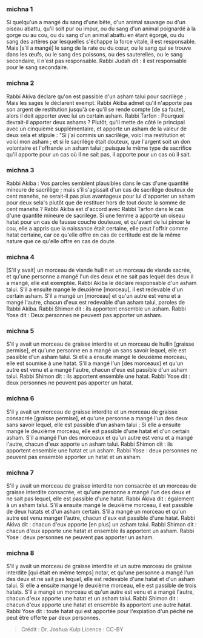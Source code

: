 
### michna 1
Si quelqu'un a mangé du sang d'une bête, d'un animal sauvage ou d'un oiseau abattu, qu'il soit pur ou impur, ou du sang d'un animal poignardé à la gorge ou au cou, ou du sang d'un animal abattu en étant égorgé, ou du sang des artères par lesquelles s'échappe la force vitale, il est responsable. Mais [s'il a mangé] le sang de la rate ou du cœur, ou le sang qui se trouve dans les œufs, ou le sang des poissons, ou des sauterelles, ou le sang secondaire, il n'est pas responsable. Rabbi Judah dit : il est responsable pour le sang secondaire.

### michna 2
Rabbi Akiva déclare qu'on est passible d'un asham talui pour sacrilège ; Mais les sages le déclarent exempt. Rabbi Akiba admet qu'il n'apporte pas son argent de restitution jusqu'à ce qu'il se rende compte [de sa faute], alors il doit apporter avec lui un certain asham. Rabbi Tarfon : Pourquoi devrait-il apporter deux ashams ?  Plutôt, qu'il mette de côté le principal avec un cinquième supplémentaire, et apporte un asham de la valeur de deux sela et stipule : "Si j'ai commis un sacrilège, voici ma restitution et voici mon asham ; et si le sacrilège était douteux, que l'argent soit un don volontaire et l'offrande un asham talui ; puisque le même type de sacrifice qu'il apporte pour un cas où il ne sait pas, il apporte pour un cas où il sait.

### michna 3
Rabbi Akiba : Vos paroles semblent plausibles dans le cas d'une quantité mineure de sacrilège ; mais s'il s'agissait d'un cas de sacrilège douteux de cent manehs, ne serait-il pas plus avantageux pour lui d'apporter un asham pour deux sela's plutôt que de restituer hors de tout doute la somme de cent manehs ? Rabbi Akiba est d'accord avec Rabbi Tarfon dans le cas d'une quantité mineure de sacrilège. Si une femme a apporté un oiseau hatat pour un cas de fausse couche douteuse, et qu'avant de lui pincer le cou, elle a appris que la naissance était certaine, elle peut l'offrir comme hatat certaine, car ce qu'elle offre en cas de certitude est de la même nature que ce qu'elle offre en cas de doute.

### michna 4
[S'il y avait] un morceau de viande hullin et un morceau de viande sacrée, et qu'une personne a mangé l'un des deux et ne sait pas lequel des deux il a mangé, elle est exemptée. Rabbi Akiba le déclare responsable d'un asham talui. S'il a ensuite mangé le deuxième [morceau], il est redevable d'un certain asham. S'il a mangé un [morceau] et qu'un autre est venu et a mangé l'autre, chacun d'eux est redevable d'un asham talui, paroles de Rabbi Akiba. Rabbi Shimon dit : ils apportent ensemble un asham. Rabbi Yose dit : Deux personnes ne peuvent pas apporter un asham.

### michna 5
S'il y avait un morceau de graisse interdite et un morceau de hullin [graisse permise], et qu'une personne en a mangé un sans savoir lequel, elle est passible d'un asham talui. Si elle a ensuite mangé le deuxième morceau, elle est soumise à une hatat. S'il a mangé l'un [des morceaux] et qu'un autre est venu et a mangé l'autre, chacun d'eux est passible d'un asham talui. Rabbi Shimon dit : ils apportent ensemble une hatat. Rabbi Yose dit : deux personnes ne peuvent pas apporter un hatat.

### michna 6
S'il y avait un morceau de graisse interdite et un morceau de graisse consacrée [graisse permise], et qu'une personne a mangé l'un des deux sans savoir lequel, elle est passible d'un asham talui ; Si elle a ensuite mangé le deuxième morceau, elle est passible d'une hatat et d'un certain asham. S'il a mangé l'un des morceaux et qu'un autre est venu et a mangé l'autre, chacun d'eux apporte un asham talui. Rabbi Shimon dit : ils apportent ensemble une hatat et un asham. Rabbi Yose : deux personnes ne peuvent pas ensemble apporter un hatat et un asham.

### michna 7
S'il y avait un morceau de graisse interdite non consacrée et un morceau de graisse interdite consacrée, et qu'une personne a mangé l'un des deux et ne sait pas lequel, elle est passible d'une hatat. Rabbi Akiva dit : également à un asham talui. S'il a ensuite mangé le deuxième morceau, il est passible de deux hatats et d'un asham certain. S'il a mangé un morceau et qu'un autre est venu manger l'autre, chacun d'eux est passible d'une hatat. Rabbi Akiva dit : chacun d'eux apporte [en plus] un asham talui. Rabbi Shimon dit : chacun d'eux apporte une hatat et ensemble ils apportent un asham. Rabbi Yose : deux personnes ne peuvent pas apporter un asham.

### michna 8
S'il y avait un morceau de graisse interdite et un autre morceau de graisse interdite [qui était en même temps] notar, et qu'une personne a mangé l'un des deux et ne sait pas lequel, elle est redevable d'une hatat et d'un asham talui. Si elle a ensuite mangé le deuxième morceau, elle est passible de trois hatats. S'il a mangé un morceau et qu'un autre est venu et a mangé l'autre, chacun d'eux apporte une hatat et un asham talui. Rabbi Shimon dit : chacun d'eux apporte une hatat et ensemble ils apportent une autre hatat. Rabbi Yose dit : toute hatat qui est apportée pour l'expiation d'un péché ne peut être offerte par deux personnes.

>Crédit : Dr. Joshua Kulp
>Licence : CC-BY